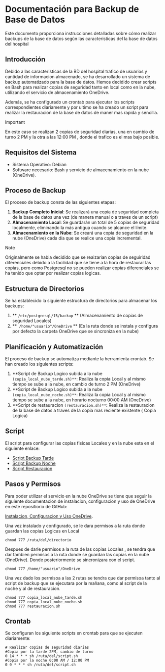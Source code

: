 # Documentación para Backup de Base de Datos

Este documento proporciona instrucciones detalladas sobre cómo realizar backups de la base de datos según las caracteristicas del la base de datos del hospital

## Introducción

Debido a las caracteristicas de la BD del hospital trafico de usuarios y cantidad de informacion almacenado, se ha desarrollado un sistema de backup automatizado para la base de datos. 
Hemos decidido crear scripts en Bash para realizar copias de seguridad tanto en local como en la nube, utilizando el servicio de almacenamiento OneDrive.

Además, se ha configurado un crontab para ejecutar los scripts correspondientes diariamente y por ultimo se ha creado 
un script para realizar la restauracion de la base de datos de maner mas rapida y sencilla.

> [!IMPORTANT]  
> En este caso se realizan 2 copias de seguridad diarias, una en cambio de turno 2 PM y la otra
> a las 12:00 PM , donde el trafico es el mas bajo posible.

## Requisitos del Sistema

- Sistema Operativo: Debian
- Software necesario: Bash y servicio de almacenamiento en la nube (OneDrive).

## Proceso de Backup

El proceso de backup consta de las siguientes etapas:

1. **Backup Completo Inicial**: Se realizará una copia de seguridad completa de la base de datos una vez (de manera manual o a traves de un script)
2. **Almacenamiento Local**: Se guardarán un total de 5 copias de seguridad localmente, eliminando la más antigua cuando se alcance el límite.
3. **Almacenamiento en la Nube**: Se creará una copia de seguridad en la nube (OneDrive) cada día que se realice una copia incremental.

> [!NOTE]  
> Originalmente se habia decidido que se reaizarian copias de seguiridad diferenciales debido a la facilidad
> que se tiene a la hora de restaurar las copias, pero como Postgresql no se pueden realizar copias diferenciales
> se ha tenido que optar por realizar copias logicas.

## Estructura de Directorios

Se ha establecido la siguiente estructura de directorios para almacenar los backups:

1. ** ```/etc/postgresql/15/backup``` ** (Almacenamiento de copias de seguridad Locales)
2. **``` /home/"usuario"/OneDrive``` ** (Es la ruta donde se instala y configura por defecto la carpeta OneDrive que se sincroniza en la nube)

## Planificación y Automatización

El proceso de backup se automatiza mediante la herramienta crontab. Se han creado los siguientes scripts:

1. **Script de Backup Logico subida a la nube ```(copia_local_nube_tarde.sh)**```: Realiza la copia Local y al mismo tiempo se sube a la nube, en cambio de turno 2 PM (OneDrive)
2. **Script de Backup Logico subida a la nube ```(copia_local_nube_noche.sh)**```: Realiza la copia Local y al mismo tiempo se sube a la nube, en horario nocturno 00:00 AM (OneDrive)
3. **Script de restauracion ```(restauracion.sh)**```: Realiza la restauracion de la base de datos a traves de la copia mas reciente existente ( Copia Logica)

## Script

El script para configurar las copias fisicas Locales y en la nube esta en el siguiente enlace:

-  [Script Backup Tarde](Backups%20i%20restauracio/Esquema%20d'alta%20disponibilitat/script_backup_local_nube.sh)
-  [Script Backup Noche](Backups%20i%20restauracio/Esquema%20d'alta%20disponibilitat/script_backup_local_nube.sh)
-  [Script Restauracion](Backups%20i%20restauracio/Esquema%20d'alta%20disponibilitat/script_restauracio.sh)

## Pasos y Permisos

Para poder utilizar el servicio en la nube OneDrive se tiene que seguir
la siguiente documentacion de instalacion, configuracion y uso de OneDrive en este repositiorio de GitHub:

[Instalacion, Configuracion y Uso OneDrive](https://github.com/abraunegg/onedrive).

Una vez instalado y configurado, se le dara permisos a la ruta donde guardan las copias Logicas en Local
```
chmod 777 /ruta/del/directorio 
```

Despues de darle permisos a la ruta de las copias Locales , se tendra que dar tambien permisos a la ruta
donde se guardan las copias en la nube (OneDrive). Donde posteriormente se sincronizara con el script.
```
chmod 777 /home/"usuario"/OneDrive
```

Una vez dado los permisoa a las 2 rutas se tendra que dar permisoa tanto al script de backup que se ejecutara por
la mañana, como al script de la noche y al de restauracion.
```
chmod 777 copia_local_nube_tarde.sh
chmod 777 copia_local_nube_noche.sh 
chmod 777 restauracion.sh
```

## Crontab

Se configuran los siguiente scripts en crontab para que se ejecuten diariamente:

```
# Realizar copias de seguridad diarias
#Copia por la tarde 2PM, cambio de turno
0 14 * * * sh /ruta/del/script.sh
#Copia por la noche 0:00 AM / 12:00 PM
0 0 * * * sh /ruta/del/script.sh
```




